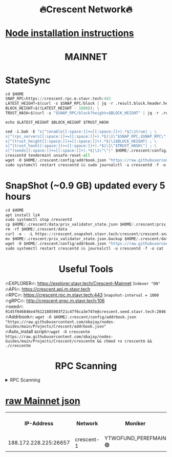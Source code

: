 <h1 align="center"> 🔥Crescent Network🔥</h1>

[Node installation instructions](https://github.com/obajay/nodes-Guides/tree/main/Projects/Crescent)
=
<h1 align="center"> MAINNET</h1>

# StateSync
```python
cd $HOME
SNAP_RPC=https://crescent.rpc.m.stavr.tech:443
LATEST_HEIGHT=$(curl -s $SNAP_RPC/block | jq -r .result.block.header.height); \
BLOCK_HEIGHT=$((LATEST_HEIGHT - 1000)); \
TRUST_HASH=$(curl -s "$SNAP_RPC/block?height=$BLOCK_HEIGHT" | jq -r .result.block_id.hash)

echo $LATEST_HEIGHT $BLOCK_HEIGHT $TRUST_HASH

sed -i.bak -E "s|^(enable[[:space:]]+=[[:space:]]+).*$|\1true| ; \
s|^(rpc_servers[[:space:]]+=[[:space:]]+).*$|\1\"$SNAP_RPC,$SNAP_RPC\"| ; \
s|^(trust_height[[:space:]]+=[[:space:]]+).*$|\1$BLOCK_HEIGHT| ; \
s|^(trust_hash[[:space:]]+=[[:space:]]+).*$|\1\"$TRUST_HASH\"| ; \
s|^(seeds[[:space:]]+=[[:space:]]+).*$|\1\"\"|" $HOME/.crescent/config/config.toml
crescentd tendermint unsafe-reset-all
wget -O $HOME/.crescent/config/addrbook.json "https://raw.githubusercontent.com/obajay/nodes-Guides/main/Projects/Crescent/addrbook.json"
sudo systemctl restart crescentd && sudo journalctl -u crescentd -f -o cat
```
# SnapShot (~0.9 GB) updated every 5 hours
```python
cd $HOME
apt install lz4
sudo systemctl stop crescentd
cp $HOME/.crescent/data/priv_validator_state.json $HOME/.crescent/priv_validator_state.json.backup
rm -rf $HOME/.crescent/data
curl -o - -L https://crescent.snapshot.stavr.tech/crescent/crescent-snap.tar.lz4 | lz4 -c -d - | tar -x -C $HOME/.crescent --strip-components 2
mv $HOME/.crescent/priv_validator_state.json.backup $HOME/.crescent/data/priv_validator_state.json
wget -O $HOME/.crescent/config/addrbook.json "https://raw.githubusercontent.com/obajay/nodes-Guides/main/Projects/Crescent/addrbook.json"
sudo systemctl restart crescentd && journalctl -u crescentd -f -o cat
```

 <h1 align="center"> Useful Tools</h1>

🔥EXPLORER🔥:     https://explorer.stavr.tech/Crescent-Mainnet        `Indexer "ON"` \
🔥API🔥:          https://crescent.api.m.stavr.tech \
🔥RPC🔥:          https://crescent.rpc.m.stavr.tech:443              `Snapshot-interval = 1000` \
🔥gRPC🔥:         http://crescent.grpc.m.stavr.tech:106 \
🔥seed🔥:      `9145f046846e4f6121885903f21c47f6ca3e747e@crescent.seed.stavr.tech:2046` \
🔥Addrbook🔥:  `wget -O $HOME/.crescent/config/addrbook.json "https://raw.githubusercontent.com/obajay/nodes-Guides/main/Projects/Crescent/addrbook.json"` \
🔥Auto_install script🔥:`wget -O crescentm https://raw.githubusercontent.com/obajay/nodes-Guides/main/Projects/Crescent/crescentm && chmod +x crescentm && ./crescentm`

<h1 align="center"> RPC Scanning</h1>

<details>
<summary>RPC Scanning</summary>

<h2 align="center"> We scan nodes in real time every 4 hours. And we provide the final result of RPC endpoints.
We cannot influence the operation of these nodes in any way. </h2>


```python
If Voting Power is higher than 0 --> then the Node is a validator of the network and may be subject to attack and be a potential threat to the chain.
```
```python
We marked such validators with a red symbol
```

</details>

[raw Mainnet json](https://rpc-check.crescentm.stavr.tech/crescentm/rpc-crescentm-result.json)
=



<table><tr><th>IP-Address</th><th>Network</th><th>Moniker</th><th>Latest Block Height</th><th>Earliest Block Height</th><th>Catching Up</th><th>Tx Index</th><th>Voting Power</th><th>Scan Time</th></tr><tr><td>188.172.228.225:26657</td><td>crescent-1</td><td>YTWOFUND_PEREFMAIN 🟢</td><td>11552690</td><td>6160001</td><td>False</td><td>on</td><td>0</td><td>2024-03-21T09:26:55.534103067UTC</td></tr></table>
